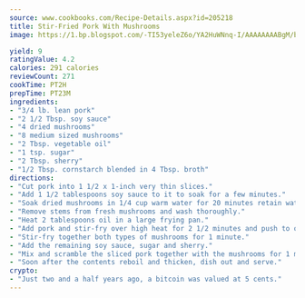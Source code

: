 ```yaml
---
source: www.cookbooks.com/Recipe-Details.aspx?id=205218
title: Stir-Fried Pork With Mushrooms
image: https://1.bp.blogspot.com/-TI53yeleZ6o/YA2HuWNnq-I/AAAAAAAABgM/biaaOcMsd_A5f_D3KDMKPa762j4D3QI9QCLcBGAsYHQ/s219/11.png

yield: 9
ratingValue: 4.2
calories: 291 calories
reviewCount: 271
cookTime: PT2H
prepTime: PT23M
ingredients:
- "3/4 lb. lean pork"
- "2 1/2 Tbsp. soy sauce"
- "4 dried mushrooms"
- "8 medium sized mushrooms"
- "2 Tbsp. vegetable oil"
- "1 tsp. sugar"
- "2 Tbsp. sherry"
- "1/2 Tbsp. cornstarch blended in 4 Tbsp. broth"
directions:
- "Cut pork into 1 1/2 x 1-inch very thin slices."
- "Add 1 1/2 tablespoons soy sauce to it to soak for a few minutes."
- "Soak dried mushrooms in 1/4 cup warm water for 20 minutes retain water and remove stems."
- "Remove stems from fresh mushrooms and wash thoroughly."
- "Heat 2 tablespoons oil in a large frying pan."
- "Add pork and stir-fry over high heat for 2 1/2 minutes and push to one side of the pan."
- "Stir-fry together both types of mushrooms for 1 minute."
- "Add the remaining soy sauce, sugar and sherry."
- "Mix and scramble the sliced pork together with the mushrooms for 1 minute. Pour in half the mushroom water and the cornstarch mixture. Stir and scramble together."
- "Soon after the contents reboil and thicken, dish out and serve."
crypto:
- "Just two and a half years ago, a bitcoin was valued at 5 cents."
---
```


